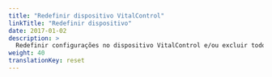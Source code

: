 ```yaml
---
title: "Redefinir dispositivo VitalControl"
linkTitle: "Redefinir dispositivo"
date: 2017-01-02
description: >
  Redefinir configurações no dispositivo VitalControl e/ou excluir todos os dados dos animais.
weight: 40
translationKey: reset
---
```

